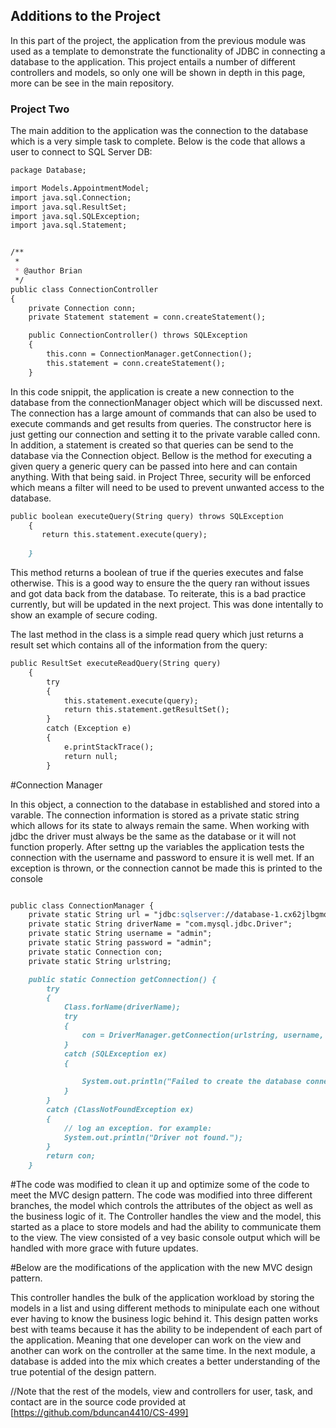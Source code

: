 ## Additions to the Project

In this part of the project, the application from the previous module was used as a template to demonstrate the functionality of JDBC in connecting a database to the application.
This project entails a number of different controllers and models, so only one will be shown in depth in this page, more can be see in the main repository. 

### Project Two

The main addition to the application was the connection to the database which is a very simple task to complete. Below is the code that allows a user to connect to SQL Server DB:


```markdown
package Database;

import Models.AppointmentModel;
import java.sql.Connection;
import java.sql.ResultSet;
import java.sql.SQLException;
import java.sql.Statement;


/**
 *
 * @author Brian
 */
public class ConnectionController 
{
    private Connection conn;
    private Statement statement = conn.createStatement(); 

    public ConnectionController() throws SQLException 
    {
        this.conn = ConnectionManager.getConnection();
        this.statement = conn.createStatement(); 
    }
```

In this code snippit, the application is create a new connection to the database from the connectionManager object which will be discussed next. The connection has a large amount of
commands that can also be used to execute commands and get results from queries. The constructor here is just getting our connection and setting it to the private varable
called conn. In addition, a statement is created so that queries can be send to the database via the Connection object.  Bellow is the method for executing a given query
a generic query can be passed into here and can contain anything. With that being said. in Project Three, security will be enforced which means a filter will need to be 
used to prevent unwanted access to the database. 
```markdown
public boolean executeQuery(String query) throws SQLException
    {
       return this.statement.execute(query);
       
    }
```
This method returns a boolean of true if the queries executes and false otherwise. This is a good way to ensure the the query ran without issues and got data back from the database. 
To reiterate, this is a bad practice currently, but will be updated in the next project. This was done intentally to show an example of secure coding. 

The last method in the class is a simple read query which just returns  a result set which contains all of the information from the query:

```markdown
public ResultSet executeReadQuery(String query)
    {
        try 
        {
            this.statement.execute(query);
            return this.statement.getResultSet();
        } 
        catch (Exception e) 
        {
            e.printStackTrace();
            return null;
        }
```

#Connection Manager

In this object, a connection to the database in established and stored into a varable. The connection information is stored as a private static string which allows for
its state to always remain the same. When working with jdbc the driver must always be the same as the database or it will not function properly. After settng up the variables
the application tests the connection with the username and password to ensure it is well met. If an exception is thrown, or the connection cannot be made this is printed to the console


```markdown

public class ConnectionManager {
    private static String url = "jdbc:sqlserver://database-1.cx62jlbgmqkl.us-east-2.rds.amazonaws.com:1433";    
    private static String driverName = "com.mysql.jdbc.Driver";   
    private static String username = "admin";   
    private static String password = "admin";
    private static Connection con;
    private static String urlstring;

    public static Connection getConnection() {
        try 
        {
            Class.forName(driverName);
            try 
            {
                con = DriverManager.getConnection(urlstring, username, password);
            } 
            catch (SQLException ex) 
            {
                
                System.out.println("Failed to create the database connection."); 
            }
        } 
        catch (ClassNotFoundException ex) 
        {
            // log an exception. for example:
            System.out.println("Driver not found."); 
        }
        return con;
    }
```

#The code was modified to clean it up and optimize some of the code to meet the MVC design pattern. The code was modified into three different branches, the model which controls the attributes of the object as well as the business logic of it. The Controller handles the view and the model, this started as a place to store models and had the ability to communicate them to the view. The view consisted of a vey basic console output which will be handled with more grace with future updates. 

#Below are the modifications of the application with the new MVC design pattern.


This controller handles the bulk of the application workload by storing the models in a list and using different methods to minipulate each one without ever having to know the business logic behind it. This design patten works best with teams because it has the ability to be independent of each part of the application. Meaning that one developer can work on the view and another can work on the controller at the same time. In the next module, a database is added into the mix which creates a better understanding of the true potential of the design pattern. 

//Note that the rest of the models, view and controllers for user, task, and contact are in the source code provided at [https://github.com/bduncan4410/CS-499]
